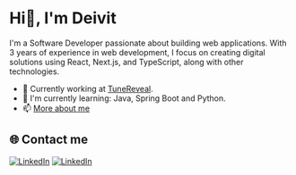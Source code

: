 # Hi👋, I'm Deivit

I'm a Software Developer passionate about building web applications. With 3 years of experience in web development, I focus on creating digital solutions using React, Next.js, and TypeScript, along with other technologies.

- 🌱 Currently working at [TuneReveal](https://tunereveal.vercel.app/).
- 🚀 I'm currently learning: Java, Spring Boot and Python.
- 📫 <a href="https://duardodev.vercel.app" target="_blank">More about me</a>

## 🌐 Contact me
[![LinkedIn](https://img.shields.io/badge/LinkedIn-%230077B5.svg?logo=linkedin&logoColor=white)](https://www.linkedin.com/in/deiviteduardo/)
[![LinkedIn](https://img.shields.io/badge/Gmail-D14836.svg?logo=gmail&logoColor=white&link=mailto:deiviteduardo87@gmail.com)](mailto:deiviteduardo87@gmail.com)
